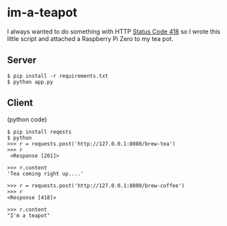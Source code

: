 # im-a-teapot

I always wanted to do something with HTTP [Status Code 418](https://httpstatuses.com/418) so I wrote this little script and attached a Raspberry Pi Zero to my tea pot.

## Server

```
$ pip install -r requirements.txt
$ python app.py
```

## Client

(python code)
```
$ pip install reqests
$ python
>>> r = requests.post('http://127.0.0.1:8080/brew-tea')
>>> r
 <Response [201]>

>>> r.content
'Tea coming right up....'

>>> r = requests.post('http://127.0.0.1:8080/brew-coffee')
>>> r
<Response [418]>

>>> r.content
"I'm a teapot"
```
